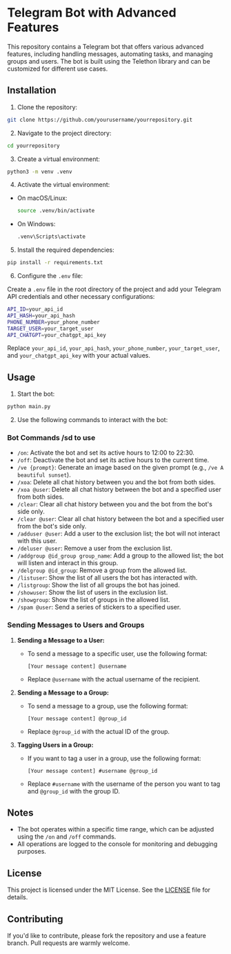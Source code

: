 
# Telegram Bot with Advanced Features

This repository contains a Telegram bot that offers various advanced features, including handling messages, automating tasks, and managing groups and users. The bot is built using the Telethon library and can be customized for different use cases.

## Installation

1. Clone the repository:

```bash
git clone https://github.com/yourusername/yourrepository.git
```

2. Navigate to the project directory:

```bash
cd yourrepository
```

3. Create a virtual environment:

```bash
python3 -m venv .venv
```

4. Activate the virtual environment:

- On macOS/Linux:
  
  ```bash
  source .venv/bin/activate
  ```

- On Windows:

  ```bash
  .venv\Scripts\activate
  ```

5. Install the required dependencies:

```bash
pip install -r requirements.txt
```

6. Configure the `.env` file:

Create a `.env` file in the root directory of the project and add your Telegram API credentials and other necessary configurations:

```bash
API_ID=your_api_id
API_HASH=your_api_hash
PHONE_NUMBER=your_phone_number
TARGET_USER=your_target_user
API_CHATGPT=your_chatgpt_api_key
```

Replace `your_api_id`, `your_api_hash`, `your_phone_number`, `your_target_user`, and `your_chatgpt_api_key` with your actual values.

## Usage

1. Start the bot:

```bash
python main.py
```

2. Use the following commands to interact with the bot:

### Bot Commands /sd to use

- `/on`: Activate the bot and set its active hours to 12:00 to 22:30.
- `/off`: Deactivate the bot and set its active hours to the current time.
- `/ve {prompt}`: Generate an image based on the given prompt (e.g., `/ve A beautiful sunset`).
- `/xoa`: Delete all chat history between you and the bot from both sides.
- `/xoa @user`: Delete all chat history between the bot and a specified user from both sides.
- `/clear`: Clear all chat history between you and the bot from the bot's side only.
- `/clear @user`: Clear all chat history between the bot and a specified user from the bot's side only.
- `/adduser @user`: Add a user to the exclusion list; the bot will not interact with this user.
- `/deluser @user`: Remove a user from the exclusion list.
- `/addgroup @id_group group_name`: Add a group to the allowed list; the bot will listen and interact in this group.
- `/delgroup @id_group`: Remove a group from the allowed list.
- `/listuser`: Show the list of all users the bot has interacted with.
- `/listgroup`: Show the list of all groups the bot has joined.
- `/showuser`: Show the list of users in the exclusion list.
- `/showgroup`: Show the list of groups in the allowed list.
- `/spam @user`: Send a series of stickers to a specified user.

### Sending Messages to Users and Groups

1. **Sending a Message to a User:**
   - To send a message to a specific user, use the following format:
     ```
     [Your message content] @username
     ```
   - Replace `@username` with the actual username of the recipient.

2. **Sending a Message to a Group:**
   - To send a message to a group, use the following format:
     ```
     [Your message content] @group_id
     ```
   - Replace `@group_id` with the actual ID of the group.

3. **Tagging Users in a Group:**
   - If you want to tag a user in a group, use the following format:
     ```
     [Your message content] #username @group_id
     ```
   - Replace `#username` with the username of the person you want to tag and `@group_id` with the group ID.

## Notes

- The bot operates within a specific time range, which can be adjusted using the `/on` and `/off` commands.
- All operations are logged to the console for monitoring and debugging purposes.

## License

This project is licensed under the MIT License. See the [LICENSE](LICENSE) file for details.

## Contributing

If you'd like to contribute, please fork the repository and use a feature branch. Pull requests are warmly welcome.
